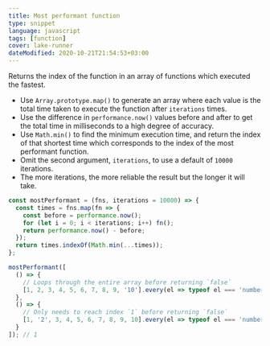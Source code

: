 ```yaml
---
title: Most performant function
type: snippet
language: javascript
tags: [function]
cover: lake-runner
dateModified: 2020-10-21T21:54:53+03:00
---
```


Returns the index of the function in an array of functions which executed the fastest.

- Use `Array.prototype.map()` to generate an array where each value is the total time taken to execute the function after `iterations` times.
- Use the difference in `performance.now()` values before and after to get the total time in milliseconds to a high degree of accuracy.
- Use `Math.min()` to find the minimum execution time, and return the index of that shortest time which corresponds to the index of the most performant function.
- Omit the second argument, `iterations`, to use a default of `10000` iterations.
- The more iterations, the more reliable the result but the longer it will take.

```js
const mostPerformant = (fns, iterations = 10000) => {
  const times = fns.map(fn => {
    const before = performance.now();
    for (let i = 0; i < iterations; i++) fn();
    return performance.now() - before;
  });
  return times.indexOf(Math.min(...times));
};
```

```js
mostPerformant([
  () => {
    // Loops through the entire array before returning `false`
    [1, 2, 3, 4, 5, 6, 7, 8, 9, '10'].every(el => typeof el === 'number');
  },
  () => {
    // Only needs to reach index `1` before returning `false`
    [1, '2', 3, 4, 5, 6, 7, 8, 9, 10].every(el => typeof el === 'number');
  }
]); // 1
```
